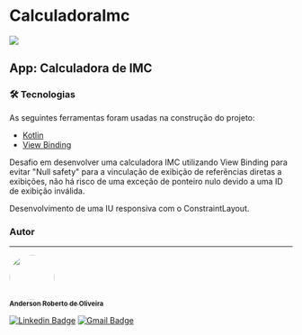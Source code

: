 # CalculadoraImc
<img src="https://img.shields.io/static/v1?label=APP&message=Kotlin&color=black"/>

## App: Calculadora de IMC

### 🛠 Tecnologias

As seguintes ferramentas foram usadas na construção do projeto:

- [Kotlin](https://kotlinlang.org/)
- [View Binding](https://developer.android.com/topic/libraries/view-binding)

Desafio em desenvolver uma calculadora IMC utilizando View Binding para evitar "Null safety" para a vinculação de exibição de referências diretas a exibições, não há risco de uma exceção de ponteiro nulo devido a uma ID de exibição inválida.

Desenvolvimento de uma IU responsiva com o ConstraintLayout.

### Autor
---

<a href="https://www.linkedin.com/in/anderson-oliveira-77708986/">
 <!--
 <img style="border-radius: 50%;" src="https://media-exp1.licdn.com/dms/image/C4E03AQGz5G1Ty9aY0g/profile-displayphoto-shrink_200_200/0/1516989304857?e=1632960000&v=beta&t=d6hkHVxHvgbVWZz4Fotu6RjR45pO_HvZ5ihROdDa08M" width="100px;" alt=""/>
 <br />
 -->
 
 <img style="border-radius: 50%;" src="https://media-exp1.licdn.com/dms/image/C4D03AQG6rNyGxad5Eg/profile-displayphoto-shrink_100_100/0/1627254575798?e=1633564800&v=beta&t=yH8BCuEqSIdY7q96l1f-r-Pe89_t-ohD6jmFIeUTJf0" width="80px;" alt=""/>
 <br />
 <sub><b>Anderson Roberto de Oliveira</b></sub>
</a>
 <a href="https://www.linkedin.com/in/anderson-oliveira-77708986/" title="Anderson"></a>

[![Linkedin Badge](https://img.shields.io/badge/-Anderson-blue?style=flat-square&logo=Linkedin&logoColor=white&link=https://www.linkedin.com/in/anderson-oliveira-77708986/)](https://www.linkedin.com/in/anderson-oliveira-77708986/)
[![Gmail Badge](https://img.shields.io/badge/-andersonrobertobru@gmail.com-c14438?style=flat-square&logo=Gmail&logoColor=white&link=mailto:andersonrobertobru@gmail.com)](mailto:andersonrobertobru@gmail.com)
